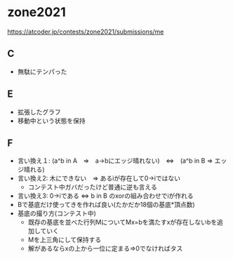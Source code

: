 # zone2021

https://atcoder.jp/contests/zone2021/submissions/me

## C

- 無駄にテンパった


## E

- 拡張したグラフ
- 移動中という状態を保持

## F

- 言い換え１: (a^b in A　=>　a->bにエッジ晴れない)　<=>　(a^b in B => エッジ晴れる)
- 言い換え2: 木にできない　=> あるiが存在して0->iではない
  - コンテスト中ガバだったけど普通に逆も言える
- 言い換え3: 0->iである <=> b in B のxorの組み合わせでiが作れる
- Bで基底だけ使ってきを作れば良い(たかだか18個の基底*頂点数)
- 基底の撮り方(コンテスト中)
  - 既存の基底を並べた行列MについてMx=bを満たすxが存在しないbを追加していく
  - Mを上三角にして保持する
  - 解があるならxの上から一位に定まる=>0でなければタス
